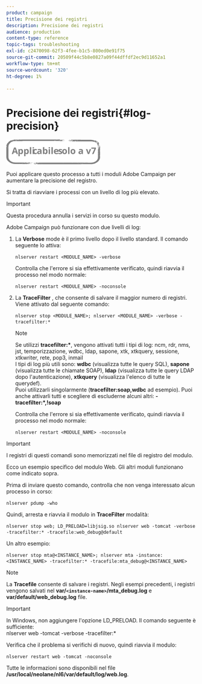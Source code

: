 ```yaml
---
product: campaign
title: Precisione dei registri
description: Precisione dei registri
audience: production
content-type: reference
topic-tags: troubleshooting
exl-id: c2470098-62f3-4fee-b1c5-800ed0e91f75
source-git-commit: 20509f44c5b8e0827a09f44dffdf2ec9d11652a1
workflow-type: tm+mt
source-wordcount: '320'
ht-degree: 1%

---
```


# Precisione dei registri{#log-precision}

![](../../assets/v7-only.svg)

Puoi applicare questo processo a tutti i moduli Adobe Campaign per aumentare la precisione del registro.

Si tratta di riavviare i processi con un livello di log più elevato.

>[!IMPORTANT]
>
>Questa procedura annulla i servizi in corso su questo modulo.

Adobe Campaign può funzionare con due livelli di log:

1. La **Verbose** mode è il primo livello dopo il livello standard. Il comando seguente lo attiva:

   ```
   nlserver restart <MODULE_NAME> -verbose 
   ```

   Controlla che l&#39;errore si sia effettivamente verificato, quindi riavvia il processo nel modo normale:

   ```
   nlserver restart <MODULE_NAME> -noconsole
   ```

1. La **TraceFilter** , che consente di salvare il maggior numero di registri. Viene attivato dal seguente comando:

   ```
   nlserver stop <MODULE_NAME>; nlserver <MODULE_NAME> -verbose -tracefilter:*
   ```

   >[!NOTE]
   >
   >Se utilizzi **tracefilter:&#42;**, vengono attivati tutti i tipi di log: ncm, rdr, nms, jst, temporizzazione, wdbc, ldap, sapone, xtk, xtkquery, sessione, xtkwriter, rete, pop3, inmail\
   >I tipi di log più utili sono: **wdbc** (visualizza tutte le query SQL), **sapone** (visualizza tutte le chiamate SOAP), **ldap** (visualizza tutte le query LDAP dopo l&#39;autenticazione), **xtkquery** (visualizza l&#39;elenco di tutte le querydef).\
   >Puoi utilizzarli singolarmente (**tracefilter:soap,wdbc** ad esempio). Puoi anche attivarli tutti e scegliere di escluderne alcuni altri: **-tracefilter:&#42;,!soap**

   Controlla che l&#39;errore si sia effettivamente verificato, quindi riavvia il processo nel modo normale:

   ```
   nlserver restart <MODULE_NAME> -noconsole
   ```

>[!IMPORTANT]
>
>I registri di questi comandi sono memorizzati nel file di registro del modulo.

Ecco un esempio specifico del modulo Web. Gli altri moduli funzionano come indicato sopra.

Prima di inviare questo comando, controlla che non venga interessato alcun processo in corso:

```
nlserver pdump -who
```

Quindi, arresta e riavvia il modulo in **TraceFilter** modalità:

```
nlserver stop web; LD_PRELOAD=libjsig.so nlserver web -tomcat -verbose -tracefilter:* -tracefile:web_debug@default
```

Un altro esempio:

```
nlserver stop mta@<INSTANCE_NAME>; nlserver mta -instance:<INSTANCE_NAME> -tracefilter:* -tracefile:mta_debug@<INSTANCE_NAME>
```

>[!NOTE]
>
>La **Tracefile** consente di salvare i registri. Negli esempi precedenti, i registri vengono salvati nel **var/`<instance-name>`/mta_debug.log** e **var/default/web_debug.log** file.

>[!IMPORTANT]
>
>In Windows, non aggiungere l&#39;opzione LD_PRELOAD. Il comando seguente è sufficiente:\
>nlserver web -tomcat -verbose -tracefilter:&#42;

Verifica che il problema si verifichi di nuovo, quindi riavvia il modulo:

```
nlserver restart web -tomcat -noconsole
```

Tutte le informazioni sono disponibili nel file **/usr/local/neolane/nl6/var/default/log/web.log**.
